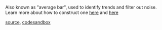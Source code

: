 
Also known as "average bar", used to identify trends and filter out noise. Learn more about how to construct one [here](http://stockcharts.com/school/doku.php?id=chart_school:chart_analysis:heikin_ashi) and [here](http://www.investopedia.com/articles/technical/04/092204.asp)

[source](https://github.com/rrag/react-stockcharts/blob/master/docs/lib/charts/HeikinAshi.js), [codesandbox](https://codesandbox.io/s/github/rrag/react-stockcharts-examples2/tree/master/examples/HeikinAshi)

